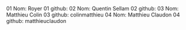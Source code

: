 01 Nom: Royer
01 github:
02 Nom: Quentin Sellam
02 github:
03 Nom: Matthieu Colin
03 github: colinmatthieu
04 Nom: Matthieu Claudon
04 github: matthieuclaudon